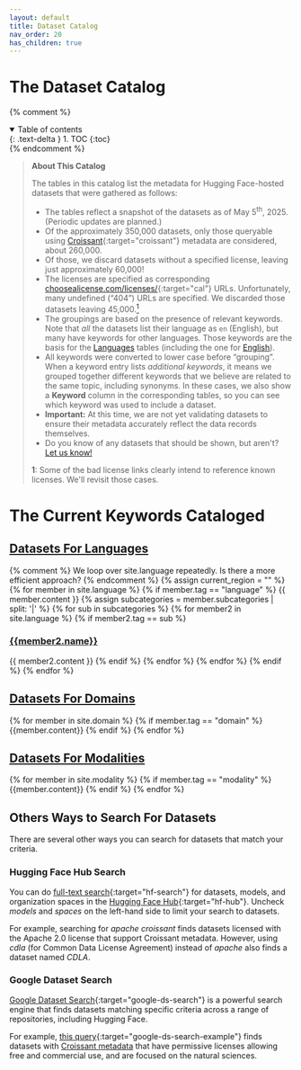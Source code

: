 ```yaml
---
layout: default
title: Dataset Catalog
nav_order: 20
has_children: true
---
```


# The Dataset Catalog

{% comment %}
<details open markdown="block">
  <summary>
    Table of contents
  </summary>
  {: .text-delta }
1. TOC
{:toc}
</details>
{% endcomment %}

> **About This Catalog**
>
> The tables in this catalog list the metadata for Hugging Face-hosted datasets that were gathered as follows:
> 
> * The tables reflect a snapshot of the datasets as of May 5<sup>th</sup>, 2025. (Periodic updates are planned.)
> * Of the approximately 350,000 datasets, only those queryable using [Croissant](https://mlcommons.org/working-groups/data/croissant/){:target="croissant"} metadata are considered, about 260,000.
> * Of those, we discard datasets without a specified license, leaving just approximately 60,000!
> * The licenses are specified as corresponding [choosealicense.com/licenses/](https://choosealicense.com/licenses/){:target="cal"} URLs. Unfortunately, many undefined (&ldquo;404&rdquo;) URLs are specified. We discarded those datasets leaving 45,000.<a href="#footnote1"><sup>1</sup></a>
> * The groupings are based on the presence of relevant keywords. Note that _all_ the datasets list their language as `en` (English), but many have keywords for other languages. Those keywords are the basis for the [Languages]({{site.baseurl}}/catalog/language/language) tables (including the one for [English]({{site.baseurl}}/catalog/language/europe#english)).
> * All keywords were converted to lower case before &ldquo;grouping&rdquo;. When a keyword entry lists _additional keywords_, it means we grouped together different keywords that we believe are related to the same topic, including synonyms. In these cases, we also show a **Keyword** column in the corresponding tables, so you can see which keyword was used to include a dataset.
> * **Important:** At this time, we are not yet validating datasets to ensure their metadata accurately reflect the data records themselves.
> * Do you know of any datasets that should be shown, but aren't? [Let us know!](mailto:data@thealliance.ai)
> 
> <a name="#footnote1">1</a>: Some of the bad license links clearly intend to reference known licenses. We'll revisit those cases.

# The Current Keywords Cataloged

## [Datasets For Languages]({{site.baseurl}}/catalog/language/language)

<div>
{% comment %} We loop over site.language repeatedly. Is there a more efficient approach? {% endcomment %}
{% assign current_region = "" %}
{% for member in site.language %}
  {% if member.tag == "language" %} 
    {{ member.content }}
    {% assign subcategories = member.subcategories | split: '|' %}
    {% for sub in subcategories %}
      {% for member2 in site.language %}
        {% if member2.tag == sub %} 
          <h3><a href="{{site.baseurl}}/catalog/language/{{member2.tag}}/">{{member2.name}}</a></h3>
          {{ member2.content }}
        {% endif %}
      {% endfor %}
    {% endfor %}
  {% endif %}
{% endfor %}
</div>

## [Datasets For Domains]({{site.baseurl}}/catalog/domain/)

<div>
{% for member in site.domain %}
  {% if member.tag == "domain" %}
    {{member.content}}
  {% endif %}
{% endfor %}
</div>

## [Datasets For Modalities]({{site.baseurl}}/catalog/modality/)

<div>
{% for member in site.modality %}
  {% if member.tag == "modality" %}
    {{member.content}}
  {% endif %}
{% endfor %}
</div>

## Others Ways to Search For Datasets

There are several other ways you can search for datasets that match your criteria.

### Hugging Face Hub Search

You can do [full-text search](https://huggingface.co/search/full-text?type=dataset){:target="hf-search"} for datasets, models, and organization spaces in the [Hugging Face Hub](https://huggingface.co/){:target="hf-hub"}. Uncheck _models_ and _spaces_ on the left-hand side to limit your search to datasets. 

For example, searching for _apache croissant_ finds datasets licensed with the Apache 2.0 license that support Croissant metadata. However, using _cdla_ (for Common Data License Agreement) instead of _apache_ also finds a dataset named _CDLA_.

### Google Dataset Search

[Google Dataset Search](https://datasetsearch.research.google.com/){:target="google-ds-search"} is a powerful search engine that finds datasets matching specific criteria across a range of repositories, including Hugging Face.

For example, [this query](https://datasetsearch.research.google.com/search?src=0&query=*&docid=L2cvMTFsZjZjY25jbg%3D%3D&filters=WyJbXCJoYXNfY3JvaXNzYW50X2Zvcm1hdFwiXSIsIltcImZpZWxkX29mX3N0dWR5XCIsW1wibmF0dXJhbF9zY2llbmNlc1wiXV0iLCJbXCJpc19hY2Nlc3NpYmxlX2Zvcl9mcmVlXCJdIl0%3D&property=aXNfYWNjZXNzaWJsZV9mb3JfZnJlZQ%3D%3D){:target="google-ds-search-example"} finds datasets with [Croissant metadata]() that have permissive licenses allowing free and commercial use, and are focused on the natural sciences. 
